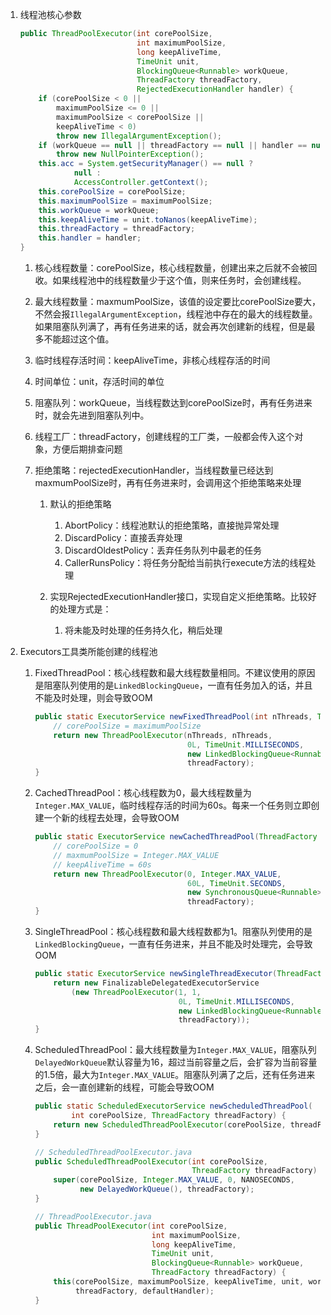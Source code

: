 1. 线程池核心参数

   ```java
   public ThreadPoolExecutor(int corePoolSize,
                             int maximumPoolSize,
                             long keepAliveTime,
                             TimeUnit unit,
                             BlockingQueue<Runnable> workQueue,
                             ThreadFactory threadFactory,
                             RejectedExecutionHandler handler) {
       if (corePoolSize < 0 ||
           maximumPoolSize <= 0 ||
           maximumPoolSize < corePoolSize ||
           keepAliveTime < 0)
           throw new IllegalArgumentException();
       if (workQueue == null || threadFactory == null || handler == null)
           throw new NullPointerException();
       this.acc = System.getSecurityManager() == null ?
               null :
               AccessController.getContext();
       this.corePoolSize = corePoolSize;
       this.maximumPoolSize = maximumPoolSize;
       this.workQueue = workQueue;
       this.keepAliveTime = unit.toNanos(keepAliveTime);
       this.threadFactory = threadFactory;
       this.handler = handler;
   }
   ```

   1. 核心线程数量：corePoolSize，核心线程数量，创建出来之后就不会被回收。如果线程池中的线程数量少于这个值，则来任务时，会创建线程。

   2. 最大线程数量：maxmumPoolSize，该值的设定要比corePoolSize要大，不然会报`IllegalArgumentException`，线程池中存在的最大的线程数量。如果阻塞队列满了，再有任务进来的话，就会再次创建新的线程，但是最多不能超过这个值。

   3. 临时线程存活时间：keepAliveTime，非核心线程存活的时间

   4. 时间单位：unit，存活时间的单位

   5. 阻塞队列：workQueue，当线程数达到corePoolSize时，再有任务进来时，就会先进到阻塞队列中。

   6. 线程工厂：threadFactory，创建线程的工厂类，一般都会传入这个对象，方便后期排查问题

   7. 拒绝策略：rejectedExecutionHandler，当线程数量已经达到maxmumPoolSize时，再有任务进来时，会调用这个拒绝策略来处理

      1. 默认的拒绝策略
         1. AbortPolicy：线程池默认的拒绝策略，直接抛异常处理
         2. DiscardPolicy：直接丢弃处理
         3. DiscardOldestPolicy：丢弃任务队列中最老的任务
         4. CallerRunsPolicy：将任务分配给当前执行execute方法的线程处理

      2. 实现RejectedExecutionHandler接口，实现自定义拒绝策略。比较好的处理方式是：
         1. 将未能及时处理的任务持久化，稍后处理

2. Executors工具类所能创建的线程池

   1. FixedThreadPool：核心线程数和最大线程数量相同。不建议使用的原因是阻塞队列使用的是`LinkedBlockingQueue`，一直有任务加入的话，并且不能及时处理，则会导致OOM

      ```java
      public static ExecutorService newFixedThreadPool(int nThreads, ThreadFactory threadFactory) {
          // corePoolSize = maximumPoolSize
          return new ThreadPoolExecutor(nThreads, nThreads,
                                        0L, TimeUnit.MILLISECONDS,
                                        new LinkedBlockingQueue<Runnable>(),
                                        threadFactory);
      }
      ```

   2. CachedThreadPool：核心线程数为0，最大线程数量为`Integer.MAX_VALUE`，临时线程存活的时间为60s。每来一个任务则立即创建一个新的线程去处理，会导致OOM

      ```java
      public static ExecutorService newCachedThreadPool(ThreadFactory threadFactory) {
          // corePoolSize = 0
          // maxmumPoolSize = Integer.MAX_VALUE
          // keepAliveTime = 60s
          return new ThreadPoolExecutor(0, Integer.MAX_VALUE,
                                        60L, TimeUnit.SECONDS,
                                        new SynchronousQueue<Runnable>(),
                                        threadFactory);
      }
      ```

   3. SingleThreadPool：核心线程数和最大线程数都为1。阻塞队列使用的是`LinkedBlockingQueue`，一直有任务进来，并且不能及时处理完，会导致OOM

      ```java
      public static ExecutorService newSingleThreadExecutor(ThreadFactory threadFactory) {
          return new FinalizableDelegatedExecutorService
              (new ThreadPoolExecutor(1, 1,
                                      0L, TimeUnit.MILLISECONDS,
                                      new LinkedBlockingQueue<Runnable>(),
                                      threadFactory));
      }
      ```

   4. ScheduledThreadPool：最大线程数量为`Integer.MAX_VALUE`，阻塞队列`DelayedWorkQueue`默认容量为16，超过当前容量之后，会扩容为当前容量的1.5倍，最大为`Integer.MAX_VALUE`。阻塞队列满了之后，还有任务进来之后，会一直创建新的线程，可能会导致OOM

      ```java
      public static ScheduledExecutorService newScheduledThreadPool(
              int corePoolSize, ThreadFactory threadFactory) {
          return new ScheduledThreadPoolExecutor(corePoolSize, threadFactory);
      }
      ```

      ```java
      // ScheduledThreadPoolExecutor.java
      public ScheduledThreadPoolExecutor(int corePoolSize,
                                         ThreadFactory threadFactory) {
          super(corePoolSize, Integer.MAX_VALUE, 0, NANOSECONDS,
                new DelayedWorkQueue(), threadFactory);
      }
      ```

      ```java
      // ThreadPoolExecutor.java
      public ThreadPoolExecutor(int corePoolSize,
                                int maximumPoolSize,
                                long keepAliveTime,
                                TimeUnit unit,
                                BlockingQueue<Runnable> workQueue,
                                ThreadFactory threadFactory) {
          this(corePoolSize, maximumPoolSize, keepAliveTime, unit, workQueue,
               threadFactory, defaultHandler);
      }
      ```



